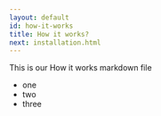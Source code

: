 ```yaml
---
layout: default
id: how-it-works
title: How it works?
next: installation.html
---
```


This is our How it works markdown file

- one
- two
- three
